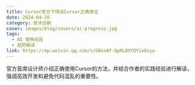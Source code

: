 ```yaml
---
title: Cursor官方下场谈Cursor正确用法
date: 2024-04-28
category: 技术创新
cover: images/blog/covers/ai-progress.jpg
tags:
  - AI 使用经验
  - 趋势解读
link: https://mp.weixin.qq.com/s/GBxv0f-QpRLDXYQYivQvyw
---
```


 官方首席设计师介绍正确使用Cursor的方法，并结合作者的实践经验进行解读，强调高效开发和避免代码混乱的重要性。